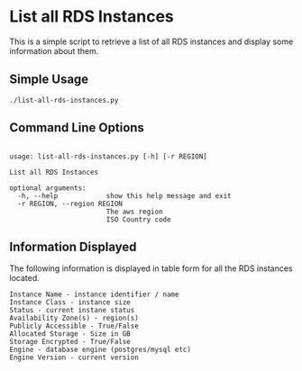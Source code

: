 List all RDS Instances
=========

This is a simple script to retrieve a list of all RDS instances and display some information about them.

## Simple Usage

```
./list-all-rds-instances.py
```

## Command Line Options

```

usage: list-all-rds-instances.py [-h] [-r REGION]

List all RDS Instances

optional arguments:
  -h, --help            show this help message and exit
  -r REGION, --region REGION
                        The aws region
                        ISO Country code

```

## Information Displayed

The following information is displayed in table form for all the RDS instances located.

```
Instance Name - instance identifier / name
Instance Class - instance size
Status - current instane status
Availability Zone(s) - region(s)
Publicly Accessible - True/False
Allocated Storage - Size in GB
Storage Encrypted - True/False
Engine - database engine (postgres/mysql etc)
Engine Version - current version
```
